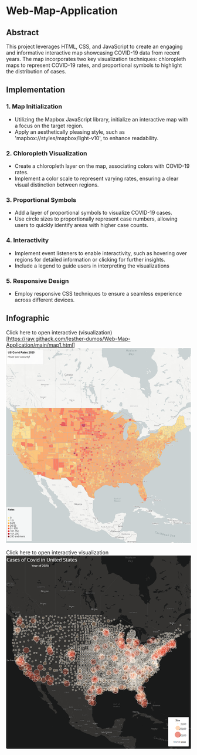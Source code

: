 # Web-Map-Application
## Abstract
This project leverages HTML, CSS, and JavaScript to create an engaging and informative interactive map showcasing COVID-19 data from recent years. The map incorporates two key visualization techniques: chloropleth maps to represent COVID-19 rates, and proportional symbols to highlight the distribution of cases.

## Implementation
### 1. Map Initialization

- Utilizing the Mapbox JavaScript library, initialize an interactive map with a focus on the target region.
- Apply an aesthetically pleasing style, such as 'mapbox://styles/mapbox/light-v10', to enhance readability.

### 2. Chloropleth Visualization

- Create a chloropleth layer on the map, associating colors with COVID-19 rates.
- Implement a color scale to represent varying rates, ensuring a clear visual distinction between regions.

### 3. Proportional Symbols

- Add a layer of proportional symbols to visualize COVID-19 cases.
- Use circle sizes to proportionally represent case numbers, allowing users to quickly identify areas with higher case counts.

### 4. Interactivity
- Implement event listeners to enable interactivity, such as hovering over regions for detailed information or clicking for further insights.
- Include a legend to guide users in interpreting the visualizations

### 5. Responsive Design
- Employ responsive CSS techniques to ensure a seamless experience across different devices.

## Infographic

Click here to open interactive (visualization)[https://raw.githack.com/lesther-dumos/Web-Map-Application/main/map1.html]
![img](/img/chloropleth_map.png)



Click here to open interactive visualization
![img](/img/proportional_map.png)


